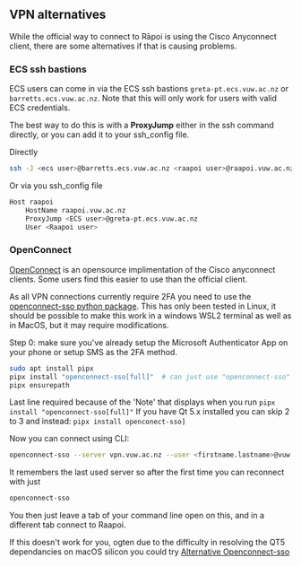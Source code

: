 ## VPN alternatives

While the official way to connect to Rāpoi is using the Cisco Anyconnect client, there are some alternatives if that is causing problems.

### ECS ssh bastions

ECS users can come in via the ECS ssh bastions ```greta-pt.ecs.vuw.ac.nz``` or ```barretts.ecs.vuw.ac.nz```.  Note that this will only work for users with valid ECS credentials.

The best way to do this is with a **ProxyJump** either in the ssh command directly, or you can add it to your ssh_config file.

Directly
```bash
ssh -J <ecs user>@barretts.ecs.vuw.ac.nz <raapoi user>@raapoi.vuw.ac.nz
```

Or via you ssh_config file

```bash
Host raapoi
    HostName raapoi.vuw.ac.nz
    ProxyJump <ECS user>@greta-pt.ecs.vuw.ac.nz
    User <Raapoi user>
```

### OpenConnect

[OpenConnect](https://www.infradead.org/openconnect/) is an opensource implimentation of the Cisco anyconnect clients.  Some users find this easier to use than the official client.

As all VPN connections currently require 2FA you need to use the [openconnect-sso python package](https://github.com/vlaci/openconnect-sso).  This has only been tested in Linux, it should be possible to make this work in a windows WSL2 terminal as well as in MacOS, but it may require modifications.

Step 0: make sure you've already setup the Microsoft Authenticator App on your phone or setup SMS as the 2FA method.

```bash
sudo apt install pipx
pipx install "openconnect-sso[full]"  # can just use "openconnect-sso" if Qt 5.x already installed
pipx ensurepath
```

Last line required because of the 'Note' that displays when you run ```pipx install "openconnect-sso[full]"```
If you have Qt 5.x installed you can skip 2 to 3 and instead: ```pipx install openconect-sso]```

Now you can connect using CLI:

```bash
openconnect-sso --server vpn.vuw.ac.nz --user <firstname.lastname>@vuw.ac.nz
```

It remembers the last used server so after the first time you can reconnect with just
```bash
openconnect-sso
```

You then just leave a tab of your command line open on this, and in a different tab connect to Raapoi.

If this doesn't work for you, ogten due to the difficulty in resolving the QT5 dependancies on macOS silicon you could try [Alternative Openconnect-sso](vpn-alts2.md)
